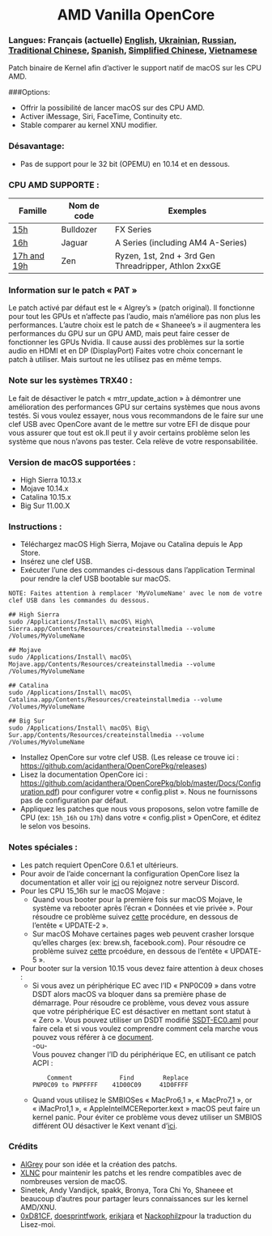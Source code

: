 <span align="center">
<h1>AMD Vanilla OpenCore</h1>
</span>

### Langues: Français (actuelle) [English](languages/README.md), [Ukrainian](languages/README_UA.md), [Russian](languages/README_RUS.md), [Traditional Chinese](languages/README_CHT.md), [Spanish](languages/README_ES.md), [Simplified Chinese](languages/README_CHS.md), [Vietnamese](languages/README_VI.md)
Patch binaire de Kernel afin d’activer le support natif de macOS sur les CPU AMD.

###Options:
- Offrir la possibilité de lancer macOS sur des CPU AMD.
- Activer iMessage, Siri, FaceTime, Continuity etc.
- Stable comparer au kernel XNU modifier.

### Désavantage:
- Pas de support pour le 32 bit (OPEMU) en 10.14 et en dessous.

### CPU AMD SUPPORTE : 
| Famille | Nom de code| Exemples |
|--------|---------|----------|
|   [15h](https://github.com/AMD-OSX/AMD_Vanilla/tree/opencore/15h_16h)  | Bulldozer | FX Series|
|   [16h](https://github.com/AMD-OSX/AMD_Vanilla/tree/opencore/15h_16h)  | Jaguar | A Series (including AM4 A-Series) |
|   [17h and 19h](https://github.com/AMD-OSX/AMD_Vanilla/tree/opencore/17h_19h) | Zen | Ryzen, 1st, 2nd + 3rd Gen Threadripper, Athlon 2xxGE |<br />

### Information sur le patch « PAT »
Le patch activé par défaut est le « Algrey’s » (patch original). Il fonctionne pour tout les GPUs et n’affecte pas l’audio, mais n’améliore pas non plus les performances.
L’autre choix est le patch de « Shaneee’s » il augmentera les performances du GPU sur un GPU AMD, mais peut faire cesser de fonctionner les GPUs Nvidia. Il cause aussi des problèmes sur la sortie audio en HDMI et en DP (DisplayPort)
Faites votre choix concernant le patch à utiliser. Mais surtout ne les utilisez pas en même temps.

### Note sur les systèmes TRX40 : 
Le fait de désactiver le patch « mtrr_update_action » à démontrer une amélioration des performances GPU sur certains systèmes que nous avons testés. Si vous voulez essayer, nous vous recommandons de le faire sur une clef USB avec OpenCore avant de le mettre sur votre EFI de disque pour vous assurer que tout est ok.Il peut il y avoir certains problème selon les système que nous n’avons pas tester. Cela relève de votre responsabilitée.

### Version de  macOS supportées : 
- High Sierra 10.13.x
- Mojave 10.14.x
- Catalina 10.15.x
- Big Sur 11.00.X

### Instructions : 
- Téléchargez macOS High Sierra, Mojave ou Catalina depuis le App Store.
- Insérez une clef USB.
- Exécuter l’une des commandes ci-dessous dans l’application Terminal pour rendre la clef USB bootable sur macOS.
```
NOTE: Faites attention à remplacer 'MyVolumeName' avec le nom de votre clef USB dans les commandes du dessous.

## High Sierra
sudo /Applications/Install\ macOS\ High\ Sierra.app/Contents/Resources/createinstallmedia --volume /Volumes/MyVolumeName

## Mojave
sudo /Applications/Install\ macOS\ Mojave.app/Contents/Resources/createinstallmedia --volume /Volumes/MyVolumeName

## Catalina
sudo /Applications/Install\ macOS\ Catalina.app/Contents/Resources/createinstallmedia --volume /Volumes/MyVolumeName

## Big Sur
sudo /Applications/Install\ macOS\ Big\ Sur.app/Contents/Resources/createinstallmedia --volume /Volumes/MyVolumeName
```
- Installez OpenCore sur votre clef USB. (Les release ce trouve ici : https://github.com/acidanthera/OpenCorePkg/releases)
- Lisez la documentation OpenCore ici : https://github.com/acidanthera/OpenCorePkg/blob/master/Docs/Configuration.pdf) pour configurer votre « config.plist ». Nous ne fournissons pas de configuration par défaut.
- Appliquez les patches que nous vous proposons, selon votre famille de CPU (ex: `15h_16h` ou `17h`) dans votre « config.plist » OpenCore, et éditez le selon vos besoins.

### Notes spéciales :
- Les patch requiert OpenCore 0.6.1 et ultérieurs.
- Pour avoir de l’aide concernant la configuration OpenCore lisez la documentation et aller voir [ici](https://dortania.github.io/OpenCore-Install-Guide/) ou rejoignez notre serveur Discord.
- Pour les CPU 15_16h sur le macOS Mojave :
  - Quand vous booter pour la première fois sur macOS Mojave, le système va rebooter après l’écran « Données et vie privée ». Pour résoudre ce problème suivez [cette](https://www.insanelymac.com/forum/topic/335877-amd-mojave-kernel-development-and-testing/?do=findComment&comment=2658085) procédure, en dessous de l’entête « UPDATE-2 ».
  - Sur macOS Mohave certaines pages web peuvent crasher lorsque qu’elles charges (ex: brew.sh, facebook.com). Pour résoudre ce problème suivez [cette](https://www.insanelymac.com/forum/topic/335877-amd-mojave-kernel-development-and-testing/?do=findComment&comment=2661857) prcoédure, en dessous de l’entête « UPDATE-5 ».
- Pour booter sur la version 10.15 vous devez faire attention à deux choses :
  - Si vous avez un périphérique EC avec l’ID « PNP0C09 » dans votre DSDT alors macOS va bloquer dans sa première phase de démarrage. Pour résoudre ce problème, vous devez vous assure que votre périphérique EC est désactiver en mettant sont statut à « Zero ». Vous pouvez utiliser un DSDT modifié [SSDT-EC0.aml](./Extra/SSDT-EC0.aml) pour faire cela et si vous voulez comprendre comment cela marche vous pouvez vous référer à ce [document](https://github.com/acidanthera/OpenCorePkg/blob/5e020bb06b33f12fa8b404cc3d1effaa5fbc00ea/Docs/AcpiSamples/SSDT-EC.dsl#L33). <br> -ou- <br> Vous pouvez changer l’ID du périphérique EC, en utilisant ce patch ACPI : 
    ```
        Comment             Find        Replace
    PNP0C09 to PNPFFFF    41D00C09     41D0FFFF
    ```
  - Quand vous utilisez le SMBIOSes « MacPro6,1 », « MacPro7,1 », or « iMacPro1,1 », « AppleIntelMCEReporter.kext » macOS peut faire un kernel panic. Pour éviter ce problème vous devez utiliser un SMBIOS différent OU désactiver le Kext venant d’[ici](./Extra/).

### Crédits
- [AlGrey](https://github.com/AlGreyy) pour son idée et la création des patchs.
- [XLNC](https://github.com/XLNCs) pour maintenir les patchs et les rendre compatibles avec de nombreuses version de macOS.
- Sinetek, Andy Vandijck, spakk, Bronya, Tora Chi Yo, Shaneee et beaucoup d’autres pour partager leurs connaissances sur les kernel AMD/XNU.
- [0xD81CF](https://github.com/0xD81CF), [doesprintfwork](https://github.com/doesprintfwork), [erikjara](https://github.com/erikjara) et [Nackophilz](https://github.com/Nackophilz)pour la traduction du Lisez-moi.
